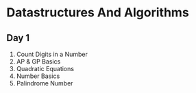 # Datastructures And Algorithms

## Day 1

1. Count Digits in a Number  
2. AP & GP Basics  
3. Quadratic Equations  
4. Number Basics  
5. Palindrome Number  
